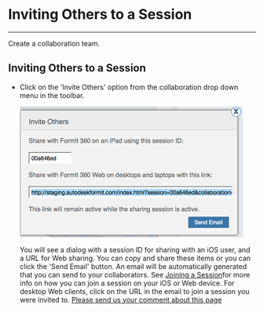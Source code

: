 # Inviting Others to a Session

----

Create a collaboration team.
 

## Inviting Others to a Session

* Click on the 'Invite Others' option from the collaboration drop down menu in the toolbar.
    
    ![](Images/GUID-03AAC963-3FA7-459C-8E8D-61AE53A483B4-low.png)
    
    You will see a dialog with a session ID for sharing with an iOS user, and a URL for Web sharing. You can copy and share these items or you can click the 'Send Email' button. An email will be automatically generated that you can send to your collaborators. See [Joining a Session](GUID-F63ECC17-4768-4541-AAA8-2B6065BB6248.htm)for more info on how you can join a session on your iOS or Web device. For desktop Web clients, click on the URL in the email to join a session you were invited to.
[Please send us your comment about this page](#)